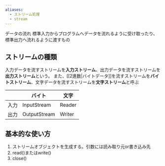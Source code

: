 ```yaml
---
aliases:
  - ストリーム処理
  - stream
---
```

データの流れ
標準入力からプログラムへデータを流れるように受け取ったり、標準出力へ流れるように渡すもの

## ストリームの種類
入力データを流すストリームを**入力ストリーム**、出力データを流すストリームを**出力ストリーム**という。
また、[[2進数|バイトデータ]]を流すストリームを**バイトストリーム**、文字データを流すストリームを**文字ストリーム**と呼ぶ

|     | バイト          | 文字     |
| --- | ------------ | ------ |
| 入力  | InputStream  | Reader |
| 出力  | OutputStream | Writer |
## 基本的な使い方
1. ストリームオブジェクトを生成する。引数には読み取り元or書き込み先
2. read()またはwrite()
3. close()